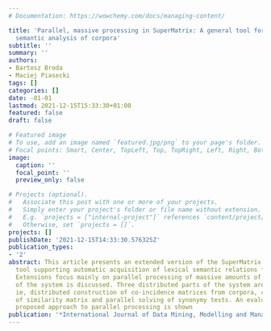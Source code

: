 ```yaml
---
# Documentation: https://wowchemy.com/docs/managing-content/

title: 'Parallel, massive processing in SuperMatrix: A general tool for distributional
  semantic analysis of corpora'
subtitle: ''
summary: ''
authors:
- Bartosz Broda
- Maciej Piasecki
tags: []
categories: []
date: -01-01
lastmod: 2021-12-15T15:33:30+01:00
featured: false
draft: false

# Featured image
# To use, add an image named `featured.jpg/png` to your page's folder.
# Focal points: Smart, Center, TopLeft, Top, TopRight, Left, Right, BottomLeft, Bottom, BottomRight.
image:
  caption: ''
  focal_point: ''
  preview_only: false

# Projects (optional).
#   Associate this post with one or more of your projects.
#   Simply enter your project's folder or file name without extension.
#   E.g. `projects = ["internal-project"]` references `content/project/deep-learning/index.md`.
#   Otherwise, set `projects = []`.
projects: []
publishDate: '2021-12-15T14:33:30.576325Z'
publication_types:
- '2'
abstract: This article presents an extended version of the SuperMatrix system–a general
  tool supporting automatic acquisition of lexical semantic relations from corpora.
  Extensions focus mainly on parallel processing of massive amounts of data. The construction
  of the system is discussed. Three distributed parts of the system are presented,
  ie, distributed construction of co-incidence matrices from corpora, computation
  of similarity matrix and parallel solving of synonymy tests. An evaluation of a
  proposed approach to parallel processing is shown
publication: '*International Journal of Data Mining, Modelling and Management*'
---
```

